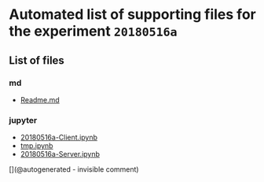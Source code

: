 # Automated list of supporting files for the __experiment `20180516a`__

## List of files

### md

* [Readme.md](/matty/20180516a/Readme.md)


### jupyter

* [20180516a-Client.ipynb](/matty/20180516a/20180516a-Client.ipynb)
* [tmp.ipynb](/tmp.ipynb)
* [20180516a-Server.ipynb](/matty/20180516a/20180516a-Server.ipynb)


[](@autogenerated - invisible comment)